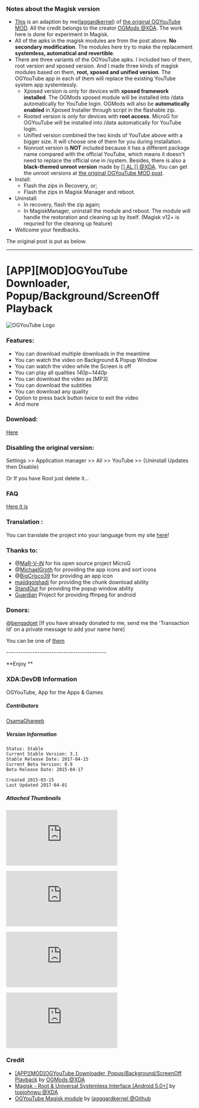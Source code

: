 ### Notes about the Magisk version

- [This](https://github.com/laggardkernel/ogyoutube-magisk) is an adaption by me([laggardkernel](https://github.com/laggardkernel)) of [the original OGYouTube MOD](http://forum.xda-developers.com/showthread.php?t=2213945). All the credit belongs to the creator [OGMods @XDA](http://forum.xda-developers.com/member.php?u=4937202). The work here is done for experiment in Magisk.
- All of the apks in the magisk modules are from the post above. **No secondary modification**. The modules here try to make the replacement **systemless, automatical and revertible**.
- There are three variants of the OGYouTube apks. I included two of them, root version and xposed version. And I made three kinds of magisk modules based on them, **root, xposed and unified version**. The OGYouTube app in each of them will replace the existing YouTube system app systemlessly.
    - Xposed version is only for devices with **xposed framework installed**. The OGMods xposed module will be installed into /data automatically for YouTube login. OGMods will also be **automatically enabled** in Xposed Installer through script in the flashable zip. 
    - Rooted version is only for devices with **root access**. MicroG for OGYouTube will be installed into /data automatically for YouTube login.
    - Unified version combined the two kinds of YouTube above with a bigger size. It will choose one of them for you during installation. 
    - Nonroot version is **NOT** included because it has a different package name compared with the official YouTube, which means it doesn't need to replace the official one in /system. Besides, there is also a **black-themed unroot version** made by [\[\] AL [] @XDA](http://forum.xda-developers.com/member.php?u=3703649). You can get the unroot versions at [the original OGYouTube MOD post](http://forum.xda-developers.com/showthread.php?t=2213945).
- Install: 
    - Flash the zips in Recovery, or;
    - Flash the zips in Magisk Manager and reboot.
- Uninstall:
    - In recovery, flash the zip again;
    - In MagiskManager, uninstall the module and reboot. The module will handle the restoration and cleaning up by itself. (Magisk v12+ is requried for the cleaning up feature)
- Wellcome your feedbacks.

The original post is put as below.

-----

# [APP][MOD]OGYouTube Downloader, Popup/Background/ScreenOff Playback

![OGYouTube Logo](https://img.xda-cdn.com/NhEMI8lxuykAeHO2BKZjw5cIcyY=/http%3A%2F%2Fogmods.net%2Fcontent%2Fimgs%2Flogo.png)

### Features:
- You can download multiple downloads in the meantime
- You can watch the video on Background & Popup Window
- You can watch the video while the Screen is off
- You can play all qualities *140p~1440p*
- You can download the video as [MP3]
- You can download the subtitles
- You can download any quality
- Option to press back button twice to exit the video
- And more

### Download:
[Here](http://ogmods.net/home/ogyoutube?ref=xda&tab=Download "Download Link")

### Disabling the original version:
Settings >> Application manager >> All >> YouTube >> {Uninstall Updates then Disable}

Or If you have Root just delete it...

### FAQ
[Here it is](http://ogmods.apphb.com/home/OGYoutube "FAQ Link")

### Translation :
You can translate the project into your language from my site [here](http://ogmods.net/home/translate "Traslation Submission")!

### Thanks to:
- @[MaR-V-iN](http://forum.xda-developers.com/member.php?u=3999488) for his open source project MicroG
- @[MichaelGroth](http://forum.xda-developers.com/member.php?u=4741787) for providing the app icons and sort icons
- @[BigCrisco39](http://forum.xda-developers.com/member.php?u=4043802) for providing an app icon
- [majidgolshadi](https://github.com/majidgolshadi/Android-Download-Manager-Pro) for providing the chunk download ability
- [StandOut](https://github.com/pingpongboss/StandOut) for providing the popup window ability
- [Guardian](https://github.com/guardianproject/android-ffmpeg) Project for providing ffmpeg for android

### Donors:
@[bengadget](http://forum.xda-developers.com/member.php?u=4918514)
\[If you have already donated to me, send me the 'Transaction Id' on a private message to add your name here\]

You can be one of [them](http://ogmods.net/home/donate)

\------------------------------------------

**Enjoy **

### XDA:DevDB Information
OGYouTube, App for the Apps & Games

##### Contributors
[OsamaGhareeb](http://forum.xda-developers.com/member.php?u=4937202)

##### Version Information
```
Status: Stable
Current Stable Version: 3.1
Stable Release Date: 2017-04-15
Current Beta Version: 0.9
Beta Release Date: 2015-04-17

Created 2015-03-15
Last Updated 2017-04-01
```

##### Attached Thumbnails

![thumb 01](http://forum.xda-developers.com/attachment.php?attachmentid=3212621&d=1426454458)

![thumb 02](http://forum.xda-developers.com/attachment.php?attachmentid=3212622&d=1426454458)

![thumb 03](http://forum.xda-developers.com/attachment.php?attachmentid=3212633&d=1426455894)

![thumb 04](http://forum.xda-developers.com/attachment.php?attachmentid=3212634&d=1426455894)

### Credit
- [[APP][MOD]OGYouTube Downloader, Popup/Background/ScreenOff Playback](http://forum.xda-developers.com/showthread.php?t=2213945) by [OGMods @XDA](http://forum.xda-developers.com/member.php?u=4937202)
- [Magisk - Root & Universal Systemless Interface \[Android 5.0+\]](https://forum.xda-developers.com/apps/magisk/official-magisk-v7-universal-systemless-t3473445) by [topjohnwu @XDA](https://forum.xda-developers.com/member.php?u=4470081)
- [OGYouTube Magisk module](https://github.com/laggardkernel/ogyoutube-magisk) by [lagggardkernel @Github](https://github.com/laggardkernel)
